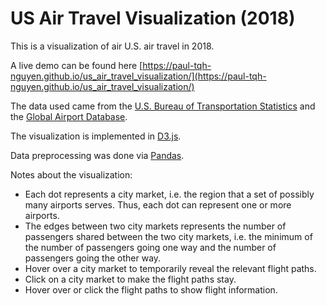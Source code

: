 # US Air Travel Visualization (2018)

This is a visualization of air U.S. air travel in 2018.

A live demo can be found here [https://paul-tqh-nguyen.github.io/us_air_travel_visualization/](https://paul-tqh-nguyen.github.io/us_air_travel_visualization/)

The data used came from the [U.S. Bureau of Transportation Statistics](https://www.transtats.bts.gov/DL_SelectFields.asp?Table_ID=258) and the [Global Airport Database](https://www.partow.net/miscellaneous/airportdatabase/). 

The visualization is implemented in [D3.js](https://d3js.org/).

Data preprocessing was done via [Pandas](https://pandas.pydata.org/).

Notes about the visualization:
* Each dot represents a city market, i.e. the region that a set of possibly many airports serves. Thus, each dot can represent one or more airports. 
* The edges between two city markets represents the number of passengers shared between the two city markets, i.e. the minimum of the number of passengers going one way and the number of passengers going the other way. 
* Hover over a city market to temporarily reveal the relevant flight paths.
* Click on a city market to make the flight paths stay.
* Hover over or click the flight paths to show flight information.